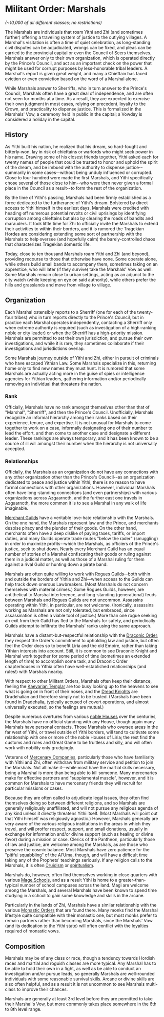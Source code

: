 # Militant Order: Marshals
*(~10,000 of all different classes; no restrictions)*

The Marshals are individuals that roam Yithi and Zhi (and sometimes further) offering a traveling system of justice to the outlying villages. A Marshal's visitation is often a time of quiet celebration, as long-standing civil disputes can be adjudicated, wrongs can be fixed, and pleas can be carried to the provincial capital or even the Council of Seers themselves. Marshals answer only to their own organization, which is operated directly by the Prince's Council, and act as an important check on the power that might be used for corrupt purposes by less-honorable tribal leaders. A Marshal's report is given great weight, and many a Chieftain has faced eviction or even conviction based on the word of a Marshal alone.

While Marshals answer to Sherriffs, who in turn answer to the Prince's Council, Marshals often have a great deal of independence, and are often not seen for months at a time. As a result, they are expected to exercise their own judgment in most cases, relying on precedent, loyalty to the Crown, and practicality to dispense justice. This is formalized in the Marshals' Vow, a ceremony held in public in the capital; a Vowday is considered a holiday in the capital.

## History
As Yithi built his nation, he realized that his dream, so hard-fought and bitterly-won, lay in risk of chieftains or warlords who might seek power in his name. Drawing some of his closest friends together, Yithi asked each for twenty names of people that could be trusted to honor and uphold the spirit of the dream, and be imbued with the authority to dispense justice--summarily in some cases--without being unduly influenced or corrupted. Close to four hundred were made the first Marshals, and Yithi specifically chose several of those close to him--who were then never given a formal place in the Council as a result--to form the rest of the organization.

By the time of Yithi's passing, Marshals had been firmly established as a force dedicated to the furtherance of Yithi's dream. Bolstered by direct access to Yithi himself in the earliest days, Marshals were credited with heading off numerous potential revolts or civil uprisings by identifying corruption among chieftains but also by clearing the roads of bandits and marauders. It took little time for Zhi to officially invite the Marshals to extend their activities to within their borders, and it is rumored the Tragekian Hordes are considering extending some sort of partnership with the Marshals to help oversee (and hopefully calm) the barely-controlled chaos that characterizes Tragekian domestic life.

Today, close to ten thousand Marshals roam Yithi and Zhi (and beyond), providing recourse to those that otherwise have none. Some operate alone, while others build small bands to accompany them, sometimes taking on an apprentice, who will later (if they survive) take the Marshals' Vow as well. Some Marshals remain close to urban settings, acting as an adjunct to the city watch (while keeping on eye on said authority), while others prefer the hills and grasslands and move from village to village.

## Organization

Each Marshal ostensibly reports to a Sherriff (one for each of the twenty-four tribes) who in turn reports directly to the Prince's Council, but in practice each Marshal operates independently, contacting a Sherriff only when extreme authority is required (such as investigation of a high-ranking noble or city leader) or when the Sherriff has a high-priority mission. Marshals are permitted to set their own jurisdiction, and pursue their own investigations, and while it is rare, they sometimes collaborate if their investigations and jurisdictions overlap.

Some Marshals journey outside of Yithi and Zhi, either in pursuit of criminals who have escaped Yithian Law. Some Marshals specialize in this, returning home only to find new names they must hunt. It is rumored that some Marshals are actually acting more in the guise of spies or intelligence agencies for Yithian leaders, gathering information and/or periodically removing an individual that threatens the nation.

### Rank

Officially, Marshals have no rank amongst themselves other than that of "Marshal", "Sherriff", and then the Prince's Council. Unofficially, Marshals recognize an informal hierarchy among their ranks based on their experience, tenure, and expertise. It is not unusual for Marshals to come together to work on a case, informally designating one of their number to lead the effort, and then come to another case and designate a different leader. These rankings are always temporary, and it has been known to be a source of ill will amongst their number when the hierarchy is not universally accepted.

### Relationships

Officially, the Marshals as an organization do not have any connections with any other organization other than the Prince's Council--as an organization dedicated to peace and justice within Yithi, there is no reason to have formal connections with other organizations. However, individual Marshals often have long-standing connections (and even partnerships) with various organizations across Azgaarnoth, and the further east one travels in Azgaarnoth, the more common it is to see a Marshal in any walk of life imaginable.

[Merchant Guilds](/Organizations/MerchantGuilds/MerchantGuilds.md) have a veritable love-hate relationship with the Marshals. On the one hand, the Marshals represent law and the Prince, and merchants despise piracy and the plunder of their goods. On the other hand, merchants often have a deep dislike of paying taxes, tariffs, or import duties, and many Guilds operate trade routes "below the rader" (smuggling) in order to maximize profits--which the Marshals, as officiers of the Prince's justice, seek to shut down. Nearly every Merchant Guild has an equal number of stories of a Marshal confiscating their goods or ruling against them in a judicial matter, as well as those of a Marshal ruling for them against a rival Guild or hunting down a pirate band.

Marshals are often quite willing to work with [Rogues Guilds](/Organizations/RoguesGuilds/RoguesGuilds.md)--both within and outside the borders of Yithia and Zhi--when access to the Guilds can help track down onerous Lawbreakers. (Most Marshals do not concern themselves with material crimes.) Some Rogues Guilds, however, are antithetical to Marshal interference, and long-standing (generational) feuds between Marshals and Rogues Guilds are not uncommon. Assassins operating within Yithi, in particular, are not welcome. (Ironically, assassins working as Marshals are not only tolerated, but embraced, since assassination is often a viable tool of justice.) More than one rogue seeking an exit from their Guild has fled to the Marshals for safety, and periodically Guilds attempt to infiltrate the Marshals' ranks using the same approach.

Marshals have a distant-but-respectful relationship with the [Draconic Order](./DraconicOrder/DraconicOrder.md); they respect the Order's commitment to upholding law and justice, but often feel the Order does so to benefit Liria and the old Empire, rather than taking Yithian interests into account. Still, it is common to see Draconic Knight and Marshal work together for some period of time (sometimes an extended length of time) to accomplish some task, and Draconic Order chapterhouses in Yithia often have well-established relationships (and rules!) with Marshals nearby.

With respect to other Militant Orders, Marshals often keep their distance, feeling the [Kaevarian Templar](/Organizations/MilitantOrders/KaevarianTemplar.md) are too busy looking up to the heavens to see what is going on in front of their noses, and the [Dread Knights](/Organizations/MilitantOrders/DreadKnights.md) are Dradehalian and therefore simply not to be trusted. (Marshals have been found in Dradehalia, typically accused of covert operations, and almost universally executed, so the feelings are mutual.)

Despite numerous overtures from various [noble Houses](/Organizations/Houses/Houses.md) over the centuries, the Marshals have no official standing with any House, though again many Marshals have personal contacts. Those Marshals who oversee areas in the far west of Yithi, or travel outside of Yithi borders, will tend to cultivate some relationship with one or more of the noble Houses of Liria; the rest find the customs and rules and Great Game to be fruitless and silly, and will often work with nobility only grudgingly.

Veterans of [Mercenary Companies](/Organizations/MercCompanies/MercCompanies.md), particularly those who have familiarity with Yithi and Zhi, often withdraw from military service and petition to join the Marshals. Not all make it--while most have the martial skills necessary, being a Marshal is more than being able to kill someone. Many mercenaries make for effective partners and "supplemental muscle", however, and it is common for Marshals to have mercenary friends they will recruit for particular missions or cases.

Because they are often called to adjudicate legal issues, they often find themselves doing so between different religions, and so Marshals are generally religiously unaffiliated, and will not pursue any religious agenda of any kind unless it directly threatens Yithi itself. (Most Marshals will point out that Yithi himself was religiously agnostic.) However, Marshals generally are very aware of the various religious institutions in the areas in which they travel, and will proffer respect, support, and small donations, usually in exchange for information and/or divine support (such as healing or divine favor) during a mission or case. Clerics of the Pantheon, particularly those of law and justice, are welcome among the Marshals, as are those who preserve the cosmic balance. Most Marshals have zero patience for the "pitiful squabbling" of the [Al'Uma](/Religions/AlUma.md), though, and will have a difficult time taking any of the Prophets' teachings seriously. If any religion calls to the Marshals, it is often [Druidism](/Religions/Druidism.md) or [spiritualism](/Religions/Spirits.md).

Marshals do, however, often find themselves working in close quarters with various [Mage Schools](/Organizations/MageSchools/MageSchools.md), and as a result Yithi is home to a greater-than-typical number of school campuses across the land. Magi are welcome among the Marshals, and several Marshals have been known to spend time studying in a school to gain some knowledge and skills in the arcane.

Particularly in the lands of Zhi, Marshals have a similar relationship with the various [Monastic Orders](/Organizations/MonasticOrders/MonasticOrders.md) that are found there. Many monks find the Marshal lifestyle quite compatible with their monastic one, but most monks prefer to remain partners rather than becoming Marshals, since the Marshals' Vow (and its dedication to the Yithi state) will often conflict with the loyalties required of monastic vows.

## Composition

Marshals may be of any class or race, though a tendency towards Hordish races and martial and roguish classes are more typical. Any Marshal has to be able to hold their own in a fight, as well as be able to conduct an investigation and/or pursue leads, so generally Marshals are well-rounded individuals with some reasonable survival skills. Arcane or divine skills are also often helpful, and as a result it is not uncommon to see Marshals multi-class to improve their chances.

Marshals are generally at least 3rd level before they are permitted to take their Marshal's Vow, but more commonly takes place somewhere in the 6th to 8th level range.

